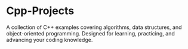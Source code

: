 # Cpp-Projects
A collection of C++ examples covering algorithms, data structures, and object-oriented programming. Designed for learning, practicing, and advancing your coding knowledge.
